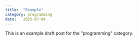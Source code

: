 ```yaml
---
title:  "Example"
category: programming
date:   2025-07-04
---
```


This is an example draft post for the "programming" category.